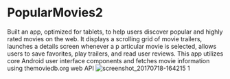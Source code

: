 # PopularMovies2
Built an app, optimized for tablets, to help users discover popular and highly rated movies on the web. It displays a scrolling grid of movie trailers, launches a details screen whenever a p
articular movie is selected, allows users to save favorites, play trailers, and read user reviews. This app utilizes core Android user interface components and fetches movie information using themoviedb.org web API
![screenshot_20170718-164215 1](https://user-images.githubusercontent.com/22920539/28338835-236aab30-6bd8-11e7-8d49-413950632b0b.png)
